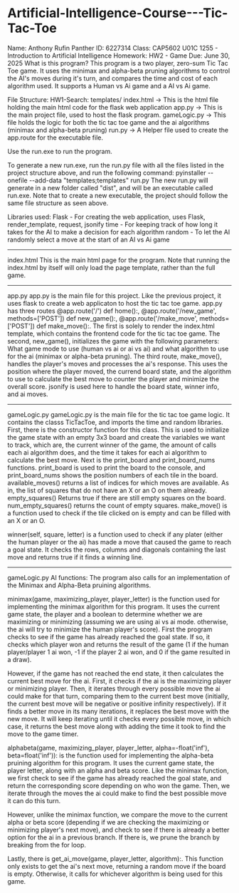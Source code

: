 # Artificial-Intelligence-Course---Tic-Tac-Toe

Name: 						  Anthony Rufin
Panther ID: 				6227314
Class: 						  CAP5602 U01C 1255 - Introduction to Artificial Intelligence
Homework: 					HW2 - Game
Due: 						    June 30, 2025
What is this program? 		This program is a two player, zero-sum Tic Tac Toe game. It uses the minimax and alpha-beta pruning algorithms to control the AI's moves during it's turn, and compares the time and cost of each algorithm used. It supports a Human vs Ai game and a AI vs Ai game. 

File Structure:
HW1-Search:
	templates/
		index.html -> This is the html file holding the main html code for the flask web application
	app.py -> This is the main project file, used to host the flask program.
	gameLogic.py -> This file holds the logic for both the tic tac toe game and the ai algorithms (minimax and alpha-beta pruning)
	run.py -> A Helper file used to create the app.route for the executable file.

Use the run.exe to run the program.

To generate a new run.exe, run the run.py file with all the files listed in the project structure above, and run the following command: pyinstaller --onefile --add-data "templates;templates"  run.py
The new run.py will generate in a new folder called "dist", and will be an executable called run.exe. Note that to create a new executable, the project should follow the same file structure as seen above.

Libraries used:
Flask - For creating the web application, uses Flask, render_template, request, jsonify
time - For keeping track of how long it takes for the AI to make a decision for each algorithm
random - To let the AI randomly select a move at the start of an AI vs Ai game

------------------------------------------------------------------------------------------------------------------------------------------------

index.html
This is the main html page for the program. Note that running the index.html by itself will only load the page template, rather than the full game.

------------------------------------------------------------------------------------------------------------------------------------------------

app.py
app.py is the main file for this project. Like the previous project, it uses flask to create a web applicaton to host the tic tac toe game. app.py has three routes @app.route('/')
def home():, @app.route('/new_game', methods=['POST'])
def new_game():, @app.route('/make_move', methods=['POST'])
def make_move():. The first is solely to render the index.html template, which contains the frontend code for the tic tac toe game. The second, new_game(), initializes the game with the following parameters: What game mode to use (human vs ai or ai vs ai) and what algorithm to use for the ai (minimax or alpha-beta pruning). The third route, make_move(), handles the player's moves and processes the ai's response. This uses the position where the player moved, the currend board state, and the algorithm to use to calculate the best move to counter the player and minimize the overall score. jsonify is used here to handle the board state, winner info, and ai moves. 

------------------------------------------------------------------------------------------------------------------------------------------------

gameLogic.py
gameLogic.py is the main file for the tic tac toe game logic. It contains the classs TicTacToe, and imports the time and random libraries. 
First, there is the constructor function for this class. This is used to initialize the game state with an empty 3x3 board and create the variables we want to track, which are, the current winner of the game, the amount of calls each ai algorithm does, and the time it takes for each ai algorithm to calculate the best move. 
Next is the print_board and print_board_nums functions. print_board is used to print the board to the console, and print_board_nums shows the position numbers of each tile in the board. 
available_moves() returns a list of indices for which moves are available. As in, the list of squares that do not have an X or an O on them already. empty_squares() Returns true if there are still empty squares on the board. 
num_empty_squares() returns the count of empty squares.
make_move() is a function used to check if the tile clicked on is empty and can be filled with an X or an O.

winner(self, square, letter) is a function used to check if any plater (either the human player or the ai) has made a move that caused the game to reach a goal state. It checks the rows, columns and diagonals containing the last move and returns true if it finds a winning line.

------------------------------------------------------------------------------------------------------------------------------------------------

gameLogic.py AI functions:
The program also calls for an implementation of the Minimax and Alpha-Beta pruining algorithms. 

minimax(game, maximizing_player, player_letter) is the function used for implementing the minimax algorithm for this program. It uses the current game state, the player and a boolean to determine whether we are maximizing or minimizing (assuming we are using ai vs ai mode. otherwise, the ai will try to minimize the human player's score). First the program checks to see if the game has already reached the goal state. If so, it checks which player won and returns the result of the game (1 if the human player/player 1 ai won, -1 if the player 2 ai won, and 0 if the game resulted in a draw).
 
However, if the game has not reached the end state, it then calculates the current best move for the ai. First, it checks if the ai is the maximizing player or minimizing player. Then, it iterates through every possible move the ai could make for that turn, comparing them to the current best move (initially, the current best move will be negative or positive infinity respectively). If it finds a better move in its many iterations, it replaces the best move with the new move. It will keep iterating until it checks every possible move, in which case, it returns the best move along with adding the time it took to find the move to the game timer. 


alphabeta(game, maximizing_player, player_letter, alpha=-float('inf'), beta=float('inf')): is the function used for implementing the alpha-beta pruining algorithm for this program. It uses the current game state, the player letter, along with an alpha and beta score. Like the minimax function, we first check to see if the game has already reached the goal state, and return the corresponding score depending on who won the game. Then, we iterate through the moves the ai could make to find the best possible move it can do this turn. 

However, unlike the minimax function, we compare the move to the current alpha or beta score (depending if we are checking the maximizing or minimizing player's next move), and check to see if there is already a better option for the ai in a previous branch. If there is, we prune the branch by breaking from the for loop. 

Lastly, there is get_ai_move(game, player_letter, algorithm):. This function only exists to get the ai's next move, returning a random move if the board is empty. Otherwise, it calls for whichever algorithm is being used for this game. 

